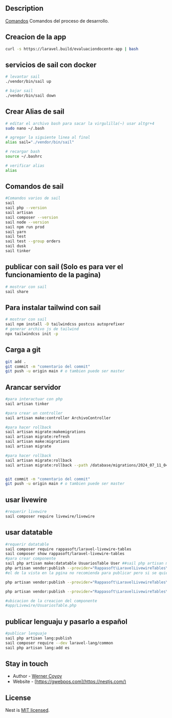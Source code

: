 ## Description

[Comandos]() Comandos del proceso de desarrollo.

## Creacion de la app

```bash
curl -s https://laravel.build/evaluaciondocente-app | bash
```

## servicios de sail con docker

```bash
# levantar sail
./vendor/bin/sail up

# bajar sail
./vendor/bin/sail down
```

## Crear Alias de sail

```bash
# editar el archivo bash para sacar la virgulilla(~) usar altgr+4
sudo nano ~/.bash

# agregar la siguiente linea al final
alias sail="./vendor/bin/sail"

# recargar bash
source ~/.bashrc

# verificar alias
alias

```

## Comandos de sail

```bash
#Comandos varios de sail
sail
sail php --version
sail artisan
sail composer --version
sail node --version
sail npm run prod
sail yarn
sail test
sail test --group orders
sail dusk
sail tinker
```

## publicar con sail (Solo es para ver el funcionamiento de la pagina)

```bash
# mostrar con sail
sail share
```

## Para instalar tailwind con sail

```bash
# mostrar con sail
sail npm install -D tailwindcss postcss autoprefixer
# generar archivo js de tailwind
npx tailwindcss init -p
```

## Carga a git

```bash
git add .
git commit -m "comentario del commit"
git push -u origin main # o tambien puede ser master

```

## Arancar servidor

```bash
#para interactuar con php
sail artisan tinker

#para crear un controller
sail artisan make:controller ArchivoController

#para hacer rollback
sail artisan migrate:makemigrations
sail artisan migrate:refresh
sail artisan make:migrations
sail artisan migrate

#para hacer rollback
sail artisan migrate:rollback
sail artisan migrate:rollback --path /database/migrations/2024_07_11_045629_create_evaluacion_docentes_table.php


git commit -m "comentario del commit"
git push -u origin main # o tambien puede ser master

```

## usar livewire

```bash
#requerir livewire
sail composer require livewire/livewire
```

## usar datatable

```bash
#requerir datatable
sail composer require rappasoft/laravel-livewire-tables
sail composer show rappasoft/laravel-livewire-tables
#para crear componente
sail php artisan make:datatable UsuariosTable User ##sail php artisan make:datatable [NOmbreTabla] [MOdelo]
php artisan vendor:publish --provider="Rappasoft\LaravelLivewireTables\LaravelLivewireTablesServiceProvider" --tag=livewire-tables-config
#el de la vista en la pgina no recomienda para publicar pero si se quiere pasar al español si se hace

php artisan vendor:publish --provider="Rappasoft\LaravelLivewireTables\LaravelLivewireTablesServiceProvider" --tag=livewire-tables-translations

php artisan vendor:publish --provider="Rappasoft\LaravelLivewireTables\LaravelLivewireTablesServiceProvider" --tag=livewire-tables-public

#ubicacion de la creacion del componente
#app/Livewire/UsuariosTable.php
```

## publicar lenguaju y pasarlo a español

```bash
#publicar lenguaje
sail php artisan lang:publish
sail composer require --dev laravel-lang/common
sail php artisan lang:add es

```

## Stay in touch

- Author - [Werner Coyoy](https://kamilmysliwiec.com)
- Website - [https://gwebpos.com](https://nestjs.com/)

## License

Nest is [MIT licensed](LICENSE).
